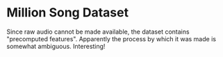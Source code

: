 # Million Song Dataset

Since raw audio cannot be made available, the dataset contains "precomputed features". Apparently the process by which it was made is somewhat ambiguous. Interesting!